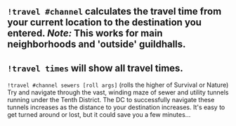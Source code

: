 `!travel #channel` calculates the travel time from your current location to the destination you entered.
*Note:*  This works for main neighborhoods and 'outside' guildhalls.
-
`!travel times` will show all travel times.
-
`!travel #channel sewers [roll args]` (rolls the higher of Survival or Nature)
Try and navigate through the vast, winding maze of sewer and utility tunnels running under the Tenth District.
The DC to successfully navigate these tunnels increases as the distance to your destination increases.
It's easy to get turned around or lost, but it could save you a few minutes...